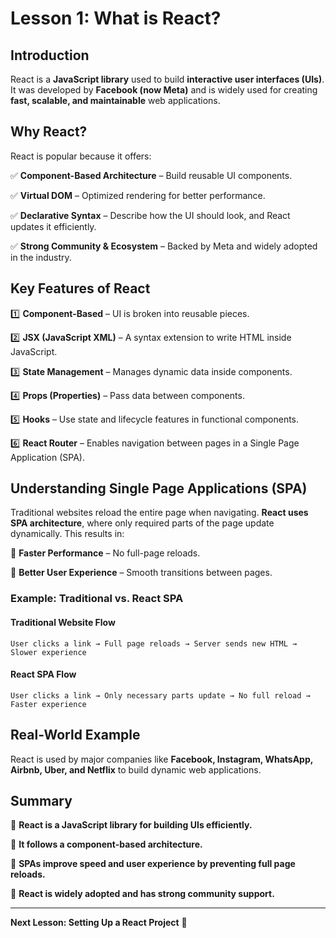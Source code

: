 # Lesson 1: What is React?

## Introduction
React is a **JavaScript library** used to build **interactive user interfaces (UIs)**. It was developed by **Facebook (now Meta)** and is widely used for creating **fast, scalable, and maintainable** web applications.

## Why React?
React is popular because it offers:

✅ **Component-Based Architecture** – Build reusable UI components.


✅ **Virtual DOM** – Optimized rendering for better performance.

✅ **Declarative Syntax** – Describe how the UI should look, and React updates it efficiently.

✅ **Strong Community & Ecosystem** – Backed by Meta and widely adopted in the industry.

## Key Features of React
1️⃣ **Component-Based** – UI is broken into reusable pieces.

2️⃣ **JSX (JavaScript XML)** – A syntax extension to write HTML inside JavaScript.

3️⃣ **State Management** – Manages dynamic data inside components.

4️⃣ **Props (Properties)** – Pass data between components.

5️⃣ **Hooks** – Use state and lifecycle features in functional components.

6️⃣ **React Router** – Enables navigation between pages in a Single Page Application (SPA).

## Understanding Single Page Applications (SPA)
Traditional websites reload the entire page when navigating. **React uses SPA architecture**, where only required parts of the page update dynamically. This results in:

🚀 **Faster Performance** – No full-page reloads.

🎯 **Better User Experience** – Smooth transitions between pages.

### Example: Traditional vs. React SPA
#### **Traditional Website Flow**
```
User clicks a link → Full page reloads → Server sends new HTML → Slower experience
```
#### **React SPA Flow**
```
User clicks a link → Only necessary parts update → No full reload → Faster experience
```

## Real-World Example
React is used by major companies like **Facebook, Instagram, WhatsApp, Airbnb, Uber, and Netflix** to build dynamic web applications.

## Summary
🔹 **React is a JavaScript library for building UIs efficiently.**

🔹 **It follows a component-based architecture.**

🔹 **SPAs improve speed and user experience by preventing full page reloads.**

🔹 **React is widely adopted and has strong community support.**

---
**Next Lesson: Setting Up a React Project** 🚀
